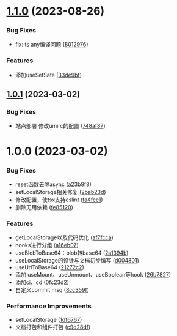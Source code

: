 # [1.1.0](https://github.com/panyushan-jade/dHooks/compare/v1.0.1...v1.1.0) (2023-08-26)


### Bug Fixes

* fix: ts any编译问题 ([8012976](https://github.com/panyushan-jade/dHooks/commit/8012976a7b7e5f049bc1479972b3ff5b81f80b1c))


### Features

* 添加useSetSate ([33de9bf](https://github.com/panyushan-jade/dHooks/commit/33de9bf7151da38917cf25f66c7d2ed4c9492984))

## [1.0.1](https://github.com/panyushan-jade/dHooks/compare/v1.0.0...v1.0.1) (2023-03-02)


### Bug Fixes

* 站点部署 修改umirc的配置 ([748af87](https://github.com/panyushan-jade/dHooks/commit/748af877f4a13430e35f095e8336c6b42664db2f))

# 1.0.0 (2023-03-02)


### Bug Fixes

* reset函数去除async ([a23b9f8](https://github.com/panyushan-jade/dHooks/commit/a23b9f828b78ca4b48cb83035b635b52882af78f))
* setLocalStorage相关修复 ([2bab23d](https://github.com/panyushan-jade/dHooks/commit/2bab23d1e1b1fde7e8321e34dcb418ccbc5f964b))
* 修改配置，使tsx支持eslint ([fa4fee1](https://github.com/panyushan-jade/dHooks/commit/fa4fee1e802038c739aa505d39f25d3c5d0ccbe1))
* 删除无用依赖 ([fe85120](https://github.com/panyushan-jade/dHooks/commit/fe85120b7591f7946a6e72e6fdb77d1e6bce0ccb))


### Features

* getLocalStorage以及代码优化 ([af7fcca](https://github.com/panyushan-jade/dHooks/commit/af7fccaa67cccfc9527d58ee7f907af1ad3e2f0d))
* hooks进行分组 ([a16eb07](https://github.com/panyushan-jade/dHooks/commit/a16eb07115434e7b11b9128267687c0b9f79522c))
* useBlobToBase64：blob转base64 ([2a1394b](https://github.com/panyushan-jade/dHooks/commit/2a1394b5a140582e80de24fbc4bf7a870a416b35))
* useLocalStorage的设计与文档初步编写 ([d004801](https://github.com/panyushan-jade/dHooks/commit/d0048011c1365710f6f3c0604be66af7e8c2e8a1))
* useUrlToBase64 ([21272c2](https://github.com/panyushan-jade/dHooks/commit/21272c2d536fe8040c8f5f4eaab966fc59f12ede))
* 添加 useMount、useUnmount、useBoolean等hook ([26b7827](https://github.com/panyushan-jade/dHooks/commit/26b78272093188e6e29b717c48ce06a3c3a28fc1))
* 添加ci、cd ([0fc23d2](https://github.com/panyushan-jade/dHooks/commit/0fc23d23c61bdb6cf18f738d84331f40501deb31))
* 自定义commit msg ([8cc359f](https://github.com/panyushan-jade/dHooks/commit/8cc359fe40b58074f74d938e5a3a4032106fc1b8))


### Performance Improvements

* setLocalStorage ([1df6767](https://github.com/panyushan-jade/dHooks/commit/1df6767339e8dfffd6949c1f086fd1a787ea6058))
* 文档打包和组件打包 ([c9d28df](https://github.com/panyushan-jade/dHooks/commit/c9d28df9c77387dc1ebdeb4f46e90dca2d6cadd1))

